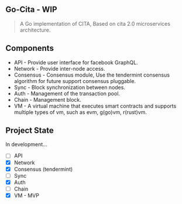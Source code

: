 ## Go-Cita - WIP
> A Go implementation of CITA, Based on cita 2.0 microservices architecture.
## Components
- API - Provide user interface for facebook GraphQL.
- Network - Provide inter-node access.
- Consensus - Consensus module, Use the tendermint consensus algorithm for future support consensus pluggable.
- Sync - Block synchronization between nodes.
- Auth - Management of the transaction pool.
- Chain - Management block.
- VM - A virtual machine that executes smart contracts and supports multiple types of vm, such as evm, g(go)vm, r(rust)vm.

## Project State
In development...
- [ ] API 
- [x] Network 
- [x] Consensus (tendermint)
- [ ] Sync
- [x] Auth
- [ ] Chain
- [x] VM - MVP
